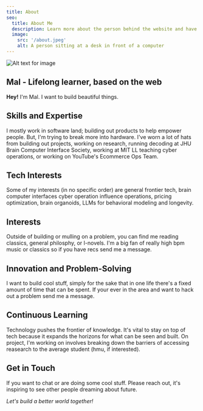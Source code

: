 ```yaml
---
title: About
seo:
  title: About Me
  description: Learn more about the person behind the website and have a contact link.
  image:
    src: '/about.jpeg'
    alt: A person sitting at a desk in front of a computer
---
```


![Alt text for image](/stop_nice_try.webp)

## Mal - Lifelong learner, based on the web

**Hey!** I'm Mal. I want to build beautiful things. 

## Skills and Expertise

I mostly work in software land; building out products to help empower people. But, I'm trying to break more into hardware. I've worn a lot of hats from building out projects, working on research, running decoding at JHU Brain Computer Interface Society, working at MIT LL teaching cyber operations, or working on YouTube's Ecommerce Ops Team.

## Tech Interests

Some of my interests (in no specific order) are general frontier tech, brain computer interfaces cyber operation influence operations, pricing optimization, brain organoids, LLMs for behavioral modeling and longevity.

## Interests

Outside of building or mulling on a problem, you can find me reading classics, general philosphy, or I-novels. I'm a big fan of really high bpm music or classics so if you have recs send me a message.

## Innovation and Problem-Solving

I want to build cool stuff, simply for the sake that in one life there's a fixed amount of time that can be spent. If your ever in the area and want to hack out a problem send me a message. 

## Continuous Learning

Technology pushes the frontier of knowledge. It's vital to stay on top of tech because it expands the horizons for what can be seen and built. On project, I'm working on involves breaking down the barriers of accessing reasearch to the average student (hmu, if interested).

## Get in Touch

If you want to chat or are doing some cool stuff. Please reach out, it's inspiring to see other people dreaming about future.

_Let's build a better world together!_
